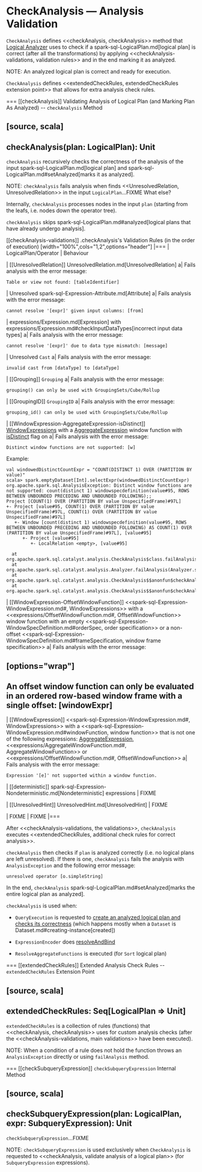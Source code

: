 # CheckAnalysis &mdash; Analysis Validation

`CheckAnalysis` defines <<checkAnalysis, checkAnalysis>> method that [Logical Analyzer](Analyzer.md) uses to check if a spark-sql-LogicalPlan.md[logical plan] is correct (after all the transformations) by applying <<checkAnalysis-validations, validation rules>> and in the end marking it as analyzed.

NOTE: An analyzed logical plan is correct and ready for execution.

`CheckAnalysis` defines <<extendedCheckRules, extendedCheckRules extension point>> that allows for extra analysis check rules.

=== [[checkAnalysis]] Validating Analysis of Logical Plan (and Marking Plan As Analyzed) -- `checkAnalysis` Method

[source, scala]
----
checkAnalysis(plan: LogicalPlan): Unit
----

`checkAnalysis` recursively checks the correctness of the analysis of the input spark-sql-LogicalPlan.md[logical plan] and spark-sql-LogicalPlan.md#setAnalyzed[marks it as analyzed].

NOTE: `checkAnalysis` fails analysis when finds <<UnresolvedRelation, UnresolvedRelation>> in the input `LogicalPlan`...FIXME What else?

Internally, `checkAnalysis` processes nodes in the input `plan` (starting from the leafs, i.e. nodes down the operator tree).

`checkAnalysis` skips spark-sql-LogicalPlan.md#analyzed[logical plans that have already undergo analysis].

[[checkAnalysis-validations]]
.checkAnalysis's Validation Rules (in the order of execution)
[width="100%",cols="1,2",options="header"]
|===
| LogicalPlan/Operator
| Behaviour

| [[UnresolvedRelation]] UnresolvedRelation.md[UnresolvedRelation]
a| Fails analysis with the error message:

```
Table or view not found: [tableIdentifier]
```

| Unresolved spark-sql-Expression-Attribute.md[Attribute]
a| Fails analysis with the error message:

```
cannot resolve '[expr]' given input columns: [from]
```

| expressions/Expression.md[Expression] with expressions/Expression.md#checkInputDataTypes[incorrect input data types]
a| Fails analysis with the error message:

```
cannot resolve '[expr]' due to data type mismatch: [message]
```

| Unresolved `Cast`
a| Fails analysis with the error message:

```
invalid cast from [dataType] to [dataType]
```

| [[Grouping]] `Grouping`
a| Fails analysis with the error message:

```
grouping() can only be used with GroupingSets/Cube/Rollup
```

| [[GroupingID]] `GroupingID`
a| Fails analysis with the error message:

```
grouping_id() can only be used with GroupingSets/Cube/Rollup
```

| [[WindowExpression-AggregateExpression-isDistinct]] [WindowExpressions](expressions/WindowExpression.md) with a [AggregateExpression](expressions/AggregateExpression.md) window function with [isDistinct](expressions/AggregateExpression.md#isDistinct) flag on
a| Fails analysis with the error message:

```text
Distinct window functions are not supported: [w]
```

Example:

```text
val windowedDistinctCountExpr = "COUNT(DISTINCT 1) OVER (PARTITION BY value)"
scala> spark.emptyDataset[Int].selectExpr(windowedDistinctCountExpr)
org.apache.spark.sql.AnalysisException: Distinct window functions are not supported: count(distinct 1) windowspecdefinition(value#95, ROWS BETWEEN UNBOUNDED PRECEDING AND UNBOUNDED FOLLOWING);;
Project [COUNT(1) OVER (PARTITION BY value UnspecifiedFrame)#97L]
+- Project [value#95, COUNT(1) OVER (PARTITION BY value UnspecifiedFrame)#97L, COUNT(1) OVER (PARTITION BY value UnspecifiedFrame)#97L]
   +- Window [count(distinct 1) windowspecdefinition(value#95, ROWS BETWEEN UNBOUNDED PRECEDING AND UNBOUNDED FOLLOWING) AS COUNT(1) OVER (PARTITION BY value UnspecifiedFrame)#97L], [value#95]
      +- Project [value#95]
         +- LocalRelation <empty>, [value#95]

  at org.apache.spark.sql.catalyst.analysis.CheckAnalysis$class.failAnalysis(CheckAnalysis.scala:40)
  at org.apache.spark.sql.catalyst.analysis.Analyzer.failAnalysis(Analyzer.scala:90)
  at org.apache.spark.sql.catalyst.analysis.CheckAnalysis$$anonfun$checkAnalysis$1$$anonfun$apply$2.applyOrElse(CheckAnalysis.scala:108)
  at org.apache.spark.sql.catalyst.analysis.CheckAnalysis$$anonfun$checkAnalysis$1$$anonfun$apply$2.applyOrElse(CheckAnalysis.scala:86)
```

| [[WindowExpression-OffsetWindowFunction]] <<spark-sql-Expression-WindowExpression.md#, WindowExpressions>> with a <<expressions/OffsetWindowFunction.md#, OffsetWindowFunction>> window function with an empty <<spark-sql-Expression-WindowSpecDefinition.md#orderSpec, order specification>> or a non-offset <<spark-sql-Expression-WindowSpecDefinition.md#frameSpecification, window frame specification>>
a| Fails analysis with the error message:

[options="wrap"]
----
An offset window function can only be evaluated in an ordered row-based window frame with a single offset: [windowExpr]
----

| [[WindowExpression]] <<spark-sql-Expression-WindowExpression.md#, WindowExpressions>> with a <<spark-sql-Expression-WindowExpression.md#windowFunction, window function>> that is not one of the following expressions: [AggregateExpression](expressions/AggregateExpression.md), <<expressions/AggregateWindowFunction.md#, AggregateWindowFunction>> or <<expressions/OffsetWindowFunction.md#, OffsetWindowFunction>>
a| Fails analysis with the error message:

```
Expression '[e]' not supported within a window function.
```

| [[deterministic]] spark-sql-Expression-Nondeterministic.md[Nondeterministic] expressions
| FIXME

| [[UnresolvedHint]] UnresolvedHint.md[UnresolvedHint]
| FIXME

| FIXME
| FIXME
|===

After <<checkAnalysis-validations, the validations>>, `checkAnalysis` executes <<extendedCheckRules, additional check rules for correct analysis>>.

`checkAnalysis` then checks if `plan` is analyzed correctly (i.e. no logical plans are left unresolved). If there is one, `checkAnalysis` fails the analysis with `AnalysisException` and the following error message:

```
unresolved operator [o.simpleString]
```

In the end, `checkAnalysis` spark-sql-LogicalPlan.md#setAnalyzed[marks the entire logical plan as analyzed].

`checkAnalysis` is used when:

* `QueryExecution` is requested to [create an analyzed logical plan and checks its correctness](QueryExecution.md#assertAnalyzed) (which happens mostly when a `Dataset` is Dataset.md#creating-instance[created])

* `ExpressionEncoder` does [resolveAndBind](ExpressionEncoder.md#resolveAndBind)

* `ResolveAggregateFunctions` is executed (for `Sort` logical plan)

=== [[extendedCheckRules]] Extended Analysis Check Rules -- `extendedCheckRules` Extension Point

[source, scala]
----
extendedCheckRules: Seq[LogicalPlan => Unit]
----

`extendedCheckRules` is a collection of rules (functions) that <<checkAnalysis, checkAnalysis>> uses for custom analysis checks (after the <<checkAnalysis-validations, main validations>> have been executed).

NOTE: When a condition of a rule does not hold the function throws an `AnalysisException` directly or using `failAnalysis` method.

=== [[checkSubqueryExpression]] `checkSubqueryExpression` Internal Method

[source, scala]
----
checkSubqueryExpression(plan: LogicalPlan, expr: SubqueryExpression): Unit
----

`checkSubqueryExpression`...FIXME

NOTE: `checkSubqueryExpression` is used exclusively when `CheckAnalysis` is requested to <<checkAnalysis, validate analysis of a logical plan>> (for `SubqueryExpression` expressions).
